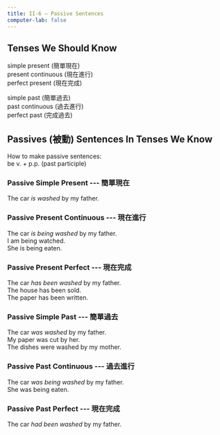 ```yaml
---
title: II-6 — Passive Sentences
computer-lab: false
---
```


## Tenses We Should Know

simple present (簡單現在)  
present continuous (現在進行)  
perfect present (現在完成)  

simple past (簡單過去)  
past continuous (過去進行)  
perfect past (完成過去)


## Passives (被動) Sentences In Tenses We Know

How to make passive sentences:  
be v. +  p.p. (past participle)

### Passive Simple Present --- 簡單現在
The car _is washed_ by my father.
### Passive Present Continuous --- 現在進行
The car _is being washed_ by my father.  
I am being watched.  
She is being eaten.
### Passive Present Perfect --- 現在完成
The car _has been washed_ by my father.  
The house has been sold.  
The paper has been written.
### Passive Simple Past --- 簡單過去
The car _was washed_ by my father.  
My paper was cut by her.  
The dishes were washed by my mother.
### Passive Past Continuous --- 過去進行
The car _was being washed_ by my father.  
She was being eaten.
### Passive Past Perfect --- 現在完成
The car _had been washed_ by my father.

